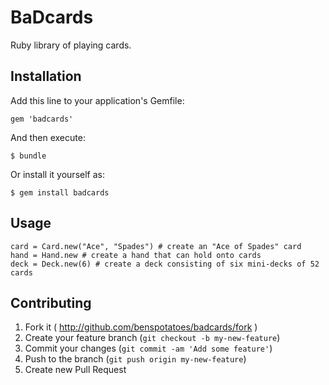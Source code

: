 # BaDcards

Ruby library of playing cards.

## Installation

Add this line to your application's Gemfile:

    gem 'badcards'

And then execute:

    $ bundle

Or install it yourself as:

    $ gem install badcards

## Usage

```
card = Card.new("Ace", "Spades") # create an "Ace of Spades" card
hand = Hand.new # create a hand that can hold onto cards
deck = Deck.new(6) # create a deck consisting of six mini-decks of 52 cards
```

## Contributing

1. Fork it ( http://github.com/benspotatoes/badcards/fork )
2. Create your feature branch (`git checkout -b my-new-feature`)
3. Commit your changes (`git commit -am 'Add some feature'`)
4. Push to the branch (`git push origin my-new-feature`)
5. Create new Pull Request
